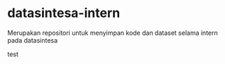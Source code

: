 # datasintesa-intern
Merupakan repositori untuk menyimpan kode dan dataset selama intern pada datasintesa

test
